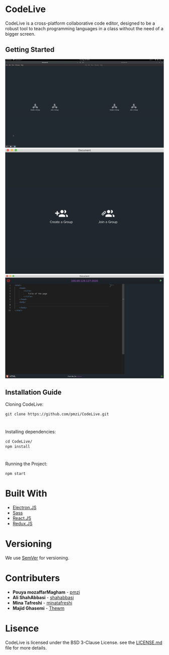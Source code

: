 # CodeLive

CodeLive is a cross-platform collaborative code editor, designed to be a robust tool to teach programming languages in a class without the need of a bigger screen.

## Getting Started
![Codelive 1-0](https://raw.githubusercontent.com/pmzi/CodeLive/master/src/images/1-0.gif)
![CodeLive 1-1](https://raw.githubusercontent.com/pmzi/CodeLive/master/src/images/1-1.png)
![CodeLive 1-2](https://raw.githubusercontent.com/pmzi/CodeLive/master/src/images/1-2.png)

## Installation Guide

Cloning CodeLive:
```
git clone https://github.com/pmzi/CodeLive.git
```
#
Installing dependencies:
```
cd CodeLive/
npm install
```
#
Running the Project:
```
npm start
```
# Built With
* [Electron.JS](https://electronjs.org/)
* [Sass](https://sass-lang.com/)
* [React.JS](https://reactjs.org/)
* [Redux.JS](https://redux.js.org/)

# Versioning
We use [SemVer](http://semver.org/) for versioning.

# Contributers
* **Pouya mozaffarMagham** - [pmzi](https://github.com/pmzi)
* **Ali ShahAbbasi** - [shahabbasi](https://github.com/shahabbasi)
* **Mina Tafreshi** - [minatafreshi](https://github.com/minatafreshi)
* **Majid Ghasemi** - [Thewm](https://github.com/Thewm)

# Lisence
CodeLive is licensed under the BSD 3-Clause License.
see the [LICENSE.md](LICENSE.md) file for more details.
